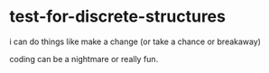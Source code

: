 # test-for-discrete-structures

i can do things like make a change
(or take a chance or breakaway)

coding can be a nightmare or really fun.